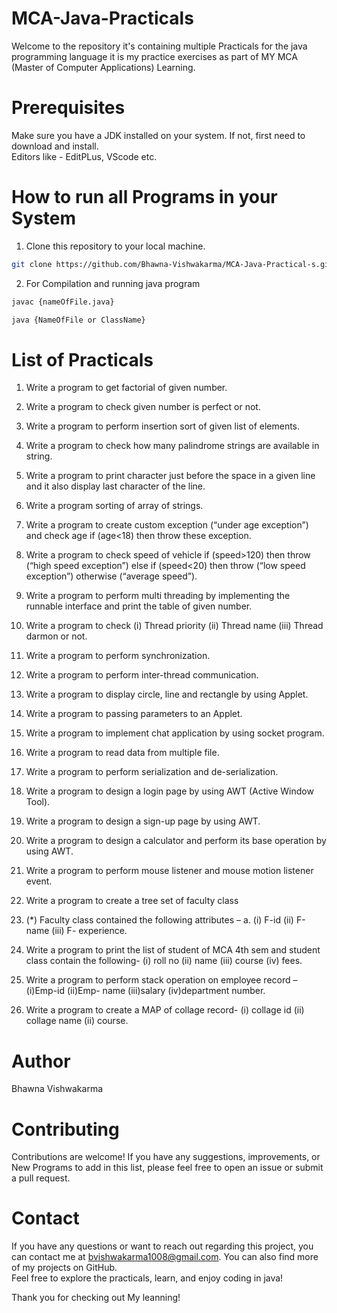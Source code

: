 # MCA-Java-Practicals


Welcome to the repository it's containing multiple Practicals for the java programming language it is my practice exercises as part of MY MCA (Master of Computer Applications) Learning.



# Prerequisites  
Make sure you have a JDK installed on your system. If not, first need to download and install.  
Editors like - EditPLus, VScode etc.


# How to run all Programs in your System
1. Clone this repository to your local machine.  


```bash   
git clone https://github.com/Bhawna-Vishwakarma/MCA-Java-Practical-s.git
```


2. For Compilation and running java program


```bash    
javac {nameOfFile.java}

java {NameOfFile or ClassName}
``` 

# List of Practicals

1. Write a program to get factorial of given number.

2. Write a program to check given number is perfect or not.

3. Write a program to perform insertion sort of given list of elements.

4. Write a program to check how many palindrome strings are available in string.

5. Write a program to print character just before the space in a given line and it also display 
last character of the line.

6. Write a program sorting of array of strings.

7. Write a program to create custom exception (“under age exception”) and check age if 
(age<18) then throw these exception.

8. Write a program to check speed of vehicle if (speed>120) then throw (“high speed 
exception”) else if (speed<20) then throw (“low speed exception”) otherwise (“average 
speed”).

9. Write a program to perform multi threading by implementing the runnable interface and 
print the table of given number.

10. Write a program to check (i) Thread priority (ii) Thread name (iii) Thread darmon or 
not.

11. Write a program to perform synchronization. 

12. Write a program to perform inter-thread communication.

13. Write a program to display circle, line and rectangle by using Applet.

14. Write a program to passing parameters to an Applet.

15. Write a program to implement chat application by using socket program. 

16. Write a program to read data from multiple file.

17. Write a program to perform serialization and de-serialization.

18. Write a program to design a login page by using AWT (Active Window Tool).

19. Write a program to design a sign-up page by using AWT.

20. Write a program to design a calculator and perform its base operation by using AWT.

21. Write a program to perform mouse listener and mouse motion listener event.

22. Write a program to create a tree set of faculty class

23. (*) Faculty class contained the following attributes –
    a. (i) F-id (ii) F-name (iii) F- experience.

24. Write a program to print the list of student of MCA 4th sem and student class contain the 
following- (i) roll no (ii) name (iii) course (iv) fees.

25. Write a program to perform stack operation on employee record – (i)Emp-id (ii)Emp-
name (iii)salary (iv)department number.

26. Write a program to create a MAP of collage record- (i) collage id (ii) collage name (ii) 
course. 


# Author    
Bhawna Vishwakarma  


# Contributing
Contributions are welcome! If you have any suggestions, improvements, or New Programs to add in this list, please feel free to open an issue or submit a pull request.


# Contact  
If you have any questions or want to reach out regarding this project, you can contact me at bvishwakarma1008@gmail.com. You can also find more of my projects on GitHub.  
Feel free to explore the practicals, learn, and enjoy coding in java!  


Thank you for checking out My leanning!
